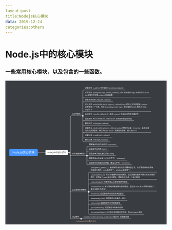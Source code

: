 ```yaml
---
layout:post
title:Nodejs核心模块 
data: 2019-12-24
categories:others 
---
```



# Node.js中的核心模块
### 一些常用核心模块，以及包含的一些函数。

![核心模块](/assets/Node.js核心模块.png)
